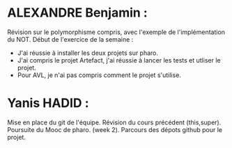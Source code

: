 
# ALEXANDRE Benjamin :

Révision sur le polymorphisme compris, avec l'exemple de l'implémentation du NOT.
Début de l'exercice de la semaine : 

- J'ai réussie à installer les deux projets sur pharo.
- J'ai compris le projet Artefact, j'ai réussie à lancer les tests et utliser le projet.
- Pour AVL, je n'ai pas compris comment le projet s'utilise.


# Yanis HADID :

Mise en place du git de l'équipe.
Révision du cours précédent (this,super).
Poursuite du Mooc de pharo. (week 2).
Parcours des dépots github pour le projet.


